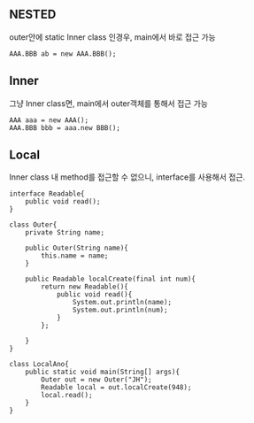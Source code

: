 **NESTED** 
---
outer안에 static Inner class 인경우, main에서 바로 접근 가능

```
AAA.BBB ab = new AAA.BBB(); 
```

**Inner** 
---
그냥 Inner class면, main에서 outer객체를 통해서 접근 가능

```
AAA aaa = new AAA();
AAA.BBB bbb = aaa.new BBB();
```

**Local** 
---
Inner class 내 method를 접근할 수 없으니, interface를 사용해서 접근.

```
interface Readable{
	public void read();
}

class Outer{
	private String name;
	
	public Outer(String name){
		this.name = name;
	}

	public Readable localCreate(final int num){
		return new Readable(){
			public void read(){
				System.out.println(name);
				System.out.println(num);
			}
		};
		
	}
}

class LocalAno{
	public static void main(String[] args){
		Outer out = new Outer("JH");
		Readable local = out.localCreate(948);
		local.read();
	}
}
```

	
	